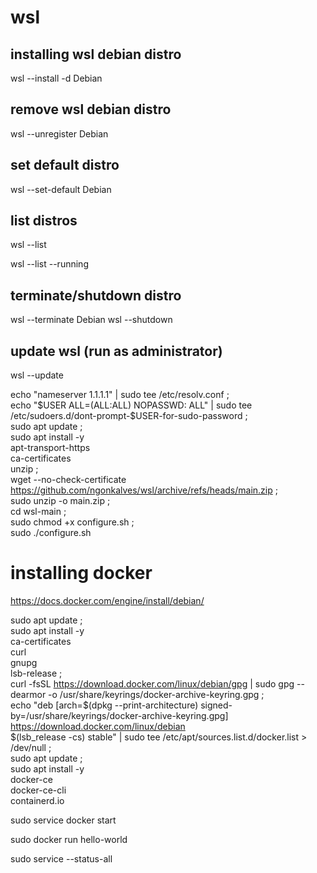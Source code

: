 # wsl

## installing wsl debian distro

wsl --install -d Debian

## remove wsl debian distro

wsl --unregister Debian

## set default distro

wsl --set-default Debian

## list distros

wsl --list

wsl --list --running

## terminate/shutdown distro

wsl --terminate Debian 
wsl --shutdown


## update wsl (run as administrator)
wsl --update


echo "nameserver 1.1.1.1" | sudo tee /etc/resolv.conf ; \
    echo "$USER ALL=(ALL:ALL) NOPASSWD: ALL" | sudo tee /etc/sudoers.d/dont-prompt-$USER-for-sudo-password ; \
    sudo apt update ; \
    sudo apt install -y \
        apt-transport-https \
        ca-certificates \
        unzip ; \
    wget --no-check-certificate  https://github.com/ngonkalves/wsl/archive/refs/heads/main.zip ; \
    sudo unzip -o main.zip ; \
    cd wsl-main ; \
    sudo chmod +x configure.sh ; \
    sudo ./configure.sh
    
    
    
# installing docker

https://docs.docker.com/engine/install/debian/


sudo apt update ; \
    sudo apt install -y \
    ca-certificates \
    curl \
    gnupg \
    lsb-release ; \
    curl -fsSL https://download.docker.com/linux/debian/gpg | sudo gpg --dearmor -o /usr/share/keyrings/docker-archive-keyring.gpg ; \
    echo "deb [arch=$(dpkg --print-architecture) signed-by=/usr/share/keyrings/docker-archive-keyring.gpg] https://download.docker.com/linux/debian \
    $(lsb_release -cs) stable" | sudo tee /etc/apt/sources.list.d/docker.list > /dev/null ; \
    sudo apt update ; \
    sudo apt install -y \
        docker-ce \
        docker-ce-cli \
        containerd.io  

sudo service docker start

sudo docker run hello-world

sudo service --status-all
